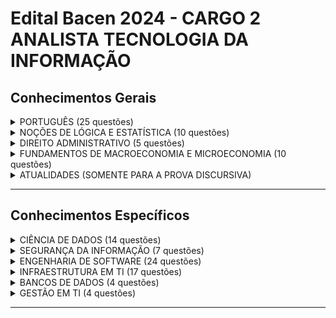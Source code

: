 # Edital Bacen 2024 - CARGO 2 ANALISTA TECNOLOGIA DA INFORMAÇÃO

## Conhecimentos Gerais

<details>
  <summary>PORTUGUÊS (25 questões)</summary>
</details>

<details>
  <summary>NOÇÕES DE LÓGICA E ESTATÍSTICA (10 questões)</summary>
</details>

<details>
  <summary>DIREITO ADMINISTRATIVO (5 questões)</summary>
</details>

<details>
  <summary>FUNDAMENTOS DE MACROECONOMIA E MICROECONOMIA (10 questões)</summary>
  <br>

  <details>
    <summary>I MACROECONOMIA</summary>
    <br>

  1. Contas nacionais
  2. Agregados monetários
  3. Multiplicador monetário, criação e destruição de moeda
  4. Contas do sistema monetário
  5. Balanço de pagamentos

  </details>
  
  <details>
  <summary>II MICROECONOMIA</summary>
  <br>

  1. Estrutura de mercado:
      - Formas de organização da atividade econômica, o papel dos preços, custo de oportunidade e fronteiras das possibilidades de produção
  2. Oferta e demanda:
      - Curvas de indiferença
      - Restrição orçamentária
      - Equilíbrio do consumidor
      - Efeitos preço, renda e substituição
      - Curva de demanda
      - Elasticidade da demanda
      
# Edital Bacen 2024 - CARGO 2 ANALISTA TECNOLOGIA DA INFORMAÇÃO

## Conhecimentos Gerais

<details>
  <summary>PORTUGUÊS (25 questões)</summary>
</details>

<details>
  <summary>NOÇÕES DE LÓGICA E ESTATÍSTICA (10 questões)</summary>
</details>

<details>
  <summary>DIREITO ADMINISTRATIVO (5 questões)</summary>
</details>

<details>
  <summary>FUNDAMENTOS DE MACROECONOMIA E MICROECONOMIA (10 questões)</summary>
  <br>

  <details>
    <summary>I MACROECONOMIA</summary>
    <br>

  1. Contas nacionais
  2. Agregados monetários
  3. Multiplicador monetário, criação e destruição de moeda
  4. Contas do sistema monetário
  5. Balanço de pagamentos

  </details>
  
  <details>
  <summary>II MICROECONOMIA</summary>
  <br>

  1. Estrutura de mercado:
      - Formas de organização da atividade econômica, o papel dos preços, custo de oportunidade e fronteiras das possibilidades de produção
  2. Oferta e demanda:
      - Curvas de indiferença
      - Restrição orçamentária
      - Equilíbrio do consumidor
      - Efeitos preço, renda e substituição
      - Curva de demanda
      - Elasticidade da demanda

</details>

</details>

<details>
  <summary>ATUALIDADES (SOMENTE PARA A PROVA DISCURSIVA)</summary>
</details>

---
## Conhecimentos Específicos

<details>
  <summary>CIÊNCIA DE DADOS (14 questões)</summary>
</details>

<details>
  <summary>SEGURANÇA DA INFORMAÇÃO (7 questões)</summary>
  <br>
  
Verdadeiro ou Falso: Autenticação e autorização são conceitos diferentes na gestão de identidades e acesso.
Resposta: Verdadeiro.
Justificativa: Na gestão de identidades e acesso, a autenticação é o processo de verificar a identidade de um usuário, enquanto a autorização é o processo de conceder ou negar acesso a recursos específicos com base nas credenciais autenticadas.

Verdadeiro ou Falso: O Single Sign-On (SSO) permite que os usuários acessem múltiplos sistemas ou aplicativos com uma única autenticação.
Resposta: Verdadeiro.
Justificativa: O SSO é um método que permite aos usuários acessar vários sistemas ou aplicativos com uma única autenticação, o que aumenta a conveniência e a eficiência, além de reduzir o número de senhas que os usuários precisam lembrar.

Verdadeiro ou Falso: O OAuth2 é um protocolo de autorização amplamente utilizado para permitir que aplicativos acessem recursos em nome de usuários sem revelar suas credenciais.
Resposta: Verdadeiro.
Justificativa: O OAuth2 é um protocolo de autorização amplamente adotado que permite que aplicativos acessem recursos em nome dos usuários sem necessidade de compartilhar suas credenciais. Ele é frequentemente usado em integrações de API e autenticação de aplicativos.

Verdadeiro ou Falso: A criptografia protege os dados em trânsito, enquanto os controles de acesso protegem os dados em repouso.
Resposta: Verdadeiro.
Justificativa: A criptografia é usada para proteger dados enquanto estão sendo transmitidos, enquanto os controles de acesso, como autenticação e autorização, protegem os dados armazenados em sistemas ou dispositivos.

Verdadeiro ou Falso: Um Intrusion Detection System (IDS) monitora e analisa o tráfego de rede em busca de atividades suspeitas ou violações de segurança.
Resposta: Verdadeiro.
Justificativa: Um IDS é projetado para monitorar e analisar o tráfego de rede em busca de padrões ou comportamentos suspeitos que possam indicar uma violação de segurança ou atividade maliciosa.

Verdadeiro ou Falso: O Security Information and Event Management (SIEM) é uma solução que fornece análise em tempo real de eventos de segurança em uma infraestrutura de TI.
Resposta: Verdadeiro.
Justificativa: O SIEM é uma solução que fornece análise em tempo real de eventos de segurança em uma infraestrutura de TI, permitindo a detecção precoce e resposta a incidentes de segurança.

Verdadeiro ou Falso: O NIST Cybersecurity Framework fornece uma estrutura para organizações gerenciarem e mitigarem riscos de segurança cibernética.
Resposta: Verdadeiro.
Justificativa: O NIST Cybersecurity Framework é uma estrutura abrangente que fornece orientação para organizações em todos os setores para gerenciar e mitigar riscos de segurança cibernética, incluindo diretrizes para identificação, proteção, detecção, resposta e recuperação de incidentes de segurança.

Verdadeiro ou Falso: A criptografia de chave pública é comumente usada para assinar digitalmente documentos e mensagens de e-mail.
Resposta: Verdadeiro.
Justificativa: A criptografia de chave pública é frequentemente usada para assinar digitalmente documentos e mensagens de e-mail, garantindo sua autenticidade e integridade.

Verdadeiro ou Falso: Um firewall é uma solução que monitora e controla o tráfego de rede com base em regras de segurança predefinidas.
Resposta: Verdadeiro.
Justificativa: Um firewall é uma solução de segurança que monitora e controla o tráfego de rede com base em regras predefinidas para proteger uma rede contra acesso não autorizado e ataques cibernéticos.

Verdadeiro ou Falso: O antispam é uma solução projetada para detectar e bloquear e-mails indesejados ou maliciosos.
Resposta: Verdadeiro.
Justificativa: O antispam é uma solução que visa detectar e bloquear e-mails indesejados ou maliciosos, ajudando a proteger os usuários contra phishing, spam e outras ameaças relacionadas a e-mails.

</details>

<details>
  <summary>ENGENHARIA DE SOFTWARE (24 questões)</summary>
</details>

<details>
  <summary>INFRAESTRUTURA EM TI (17 questões)</summary>
</details>

<details>
  <summary>BANCOS DE DADOS (4 questões)</summary>
</details>

<details>
  <summary>GESTÃO EM TI (4 questões)</summary>
</details>

---
<!--script>
// Script para o funcionamento do accordion
document.addEventListener("DOMContentLoaded", function() {
  const details = document.querySelectorAll("details");

  details.forEach(detail => {
    detail.addEventListener("toggle", function() {
      this.classList.toggle("active", this.open);
    });
  });
});
</script-->

</details>

</details>

<details>
  <summary>ATUALIDADES (SOMENTE PARA A PROVA DISCURSIVA)</summary>
</details>

---
## Conhecimentos Específicos

<details>
  <summary>CIÊNCIA DE DADOS (14 questões)</summary>
</details>

<details>
  <summary>SEGURANÇA DA INFORMAÇÃO (7 questões)</summary>
  <br>
  
Verdadeiro ou Falso: Autenticação e autorização são conceitos diferentes na gestão de identidades e acesso.
Resposta: Verdadeiro.
Justificativa: Na gestão de identidades e acesso, a autenticação é o processo de verificar a identidade de um usuário, enquanto a autorização é o processo de conceder ou negar acesso a recursos específicos com base nas credenciais autenticadas.

Verdadeiro ou Falso: O Single Sign-On (SSO) permite que os usuários acessem múltiplos sistemas ou aplicativos com uma única autenticação.
Resposta: Verdadeiro.
Justificativa: O SSO é um método que permite aos usuários acessar vários sistemas ou aplicativos com uma única autenticação, o que aumenta a conveniência e a eficiência, além de reduzir o número de senhas que os usuários precisam lembrar.

Verdadeiro ou Falso: O OAuth2 é um protocolo de autorização amplamente utilizado para permitir que aplicativos acessem recursos em nome de usuários sem revelar suas credenciais.
Resposta: Verdadeiro.
Justificativa: O OAuth2 é um protocolo de autorização amplamente adotado que permite que aplicativos acessem recursos em nome dos usuários sem necessidade de compartilhar suas credenciais. Ele é frequentemente usado em integrações de API e autenticação de aplicativos.

Verdadeiro ou Falso: A criptografia protege os dados em trânsito, enquanto os controles de acesso protegem os dados em repouso.
Resposta: Verdadeiro.
Justificativa: A criptografia é usada para proteger dados enquanto estão sendo transmitidos, enquanto os controles de acesso, como autenticação e autorização, protegem os dados armazenados em sistemas ou dispositivos.

Verdadeiro ou Falso: Um Intrusion Detection System (IDS) monitora e analisa o tráfego de rede em busca de atividades suspeitas ou violações de segurança.
Resposta: Verdadeiro.
Justificativa: Um IDS é projetado para monitorar e analisar o tráfego de rede em busca de padrões ou comportamentos suspeitos que possam indicar uma violação de segurança ou atividade maliciosa.

Verdadeiro ou Falso: O Security Information and Event Management (SIEM) é uma solução que fornece análise em tempo real de eventos de segurança em uma infraestrutura de TI.
Resposta: Verdadeiro.
Justificativa: O SIEM é uma solução que fornece análise em tempo real de eventos de segurança em uma infraestrutura de TI, permitindo a detecção precoce e resposta a incidentes de segurança.

Verdadeiro ou Falso: O NIST Cybersecurity Framework fornece uma estrutura para organizações gerenciarem e mitigarem riscos de segurança cibernética.
Resposta: Verdadeiro.
Justificativa: O NIST Cybersecurity Framework é uma estrutura abrangente que fornece orientação para organizações em todos os setores para gerenciar e mitigar riscos de segurança cibernética, incluindo diretrizes para identificação, proteção, detecção, resposta e recuperação de incidentes de segurança.

Verdadeiro ou Falso: A criptografia de chave pública é comumente usada para assinar digitalmente documentos e mensagens de e-mail.
Resposta: Verdadeiro.
Justificativa: A criptografia de chave pública é frequentemente usada para assinar digitalmente documentos e mensagens de e-mail, garantindo sua autenticidade e integridade.

Verdadeiro ou Falso: Um firewall é uma solução que monitora e controla o tráfego de rede com base em regras de segurança predefinidas.
Resposta: Verdadeiro.
Justificativa: Um firewall é uma solução de segurança que monitora e controla o tráfego de rede com base em regras predefinidas para proteger uma rede contra acesso não autorizado e ataques cibernéticos.

Verdadeiro ou Falso: O antispam é uma solução projetada para detectar e bloquear e-mails indesejados ou maliciosos.
Resposta: Verdadeiro.
Justificativa: O antispam é uma solução que visa detectar e bloquear e-mails indesejados ou maliciosos, ajudando a proteger os usuários contra phishing, spam e outras ameaças relacionadas a e-mails.

</details>

<details>
  <summary>ENGENHARIA DE SOFTWARE (24 questões)</summary>
</details>

<details>
  <summary>INFRAESTRUTURA EM TI (17 questões)</summary>
</details>

<details>
  <summary>BANCOS DE DADOS (4 questões)</summary>
</details>

<details>
  <summary>GESTÃO EM TI (4 questões)</summary>
</details>

---
<!--script>
// Script para o funcionamento do accordion
document.addEventListener("DOMContentLoaded", function() {
  const details = document.querySelectorAll("details");

  details.forEach(detail => {
    detail.addEventListener("toggle", function() {
      this.classList.toggle("active", this.open);
    });
  });
});
</script-->
